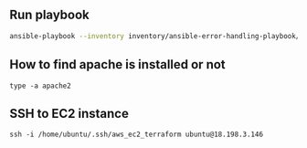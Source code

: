 ## Run playbook

```bash
ansible-playbook --inventory inventory/ansible-error-handling-playbook/hosts ansible-error-handling-playbook.yml
```


## How to find apache is installed or not 

```
type -a apache2 
```


## SSH to EC2 instance

```
ssh -i /home/ubuntu/.ssh/aws_ec2_terraform ubuntu@18.198.3.146
```